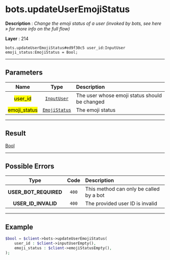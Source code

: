 # bots.updateUserEmojiStatus

**Description** : *Change the emoji status of a user \(invoked by bots, see here &raquo; for more info on the full flow\)*

**Layer** : 214

```tl
bots.updateUserEmojiStatus#ed9f30c5 user_id:InputUser emoji_status:EmojiStatus = Bool;
```

---

## Parameters

| Name | Type | Description |
| :---: | :---: | :--- |
| <mark>user_id</mark> | [`InputUser`](type/InputUser) | The user whose emoji status should be changed |
| <mark>emoji_status</mark> | [`EmojiStatus`](type/EmojiStatus) | The emoji status |

---

## Result

[Bool](type/Bool)

---

## Possible Errors

| Type | Code | Description |
| :---: | :---: | :--- |
| **USER_BOT_REQUIRED** | `400` | This method can only be called by a bot |
| **USER_ID_INVALID** | `400` | The provided user ID is invalid |

---

## Example

```php
$bool = $client->bots->updateUserEmojiStatus(
	user_id : $client->inputUserEmpty(),
	emoji_status : $client->emojiStatusEmpty(),
);
```